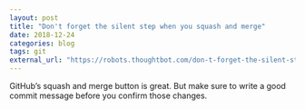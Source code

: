 ```yaml
---
layout: post
title: "Don't forget the silent step when you squash and merge"
date: 2018-12-24
categories: blog
tags: git
external_url: "https://robots.thoughtbot.com/don-t-forget-the-silent-step-when-you-squash-and-merge"
---
```


GitHub’s squash and merge button is great. But make sure to write a good commit
message before you confirm those changes.
